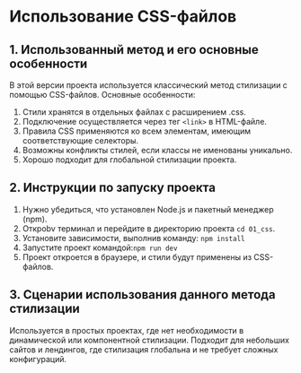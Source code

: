 # Использование CSS-файлов

## 1. Использованный метод и его основные особенности

В этой версии проекта используется классический метод стилизации с помощью CSS-файлов. Основные особенности:
1) Стили хранятся в отдельных файлах с расширением .css.
2) Подключение осуществляется через тег `<link>` в HTML-файле.
3) Правила CSS применяются ко всем элементам, имеющим соответствующие селекторы.
4) Возможны конфликты стилей, если классы не именованы уникально.
5) Хорошо подходит для глобальной стилизации проекта.

## 2. Инструкции по запуску проекта

1) Нужно убедиться, что установлен Node.js и пакетный менеджер (npm).
2) Откроbv терминал и перейдите в директорию проекта `cd 01_css`.
3) Установите зависимости, выполнив команду: `npm install`
4) Запустите проект командой:`npm run dev`
5) Проект откроется в браузере, и стили будут применены из CSS-файлов.

## 3. Сценарии использования данного метода стилизации
Используется в простых проектах, где нет необходимости в динамической или компонентной стилизации.
Подходит для небольших сайтов и лендингов, где стилизация глобальна и не требует сложных конфигураций.